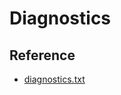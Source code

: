 # Diagnostics

## Reference

* [diagnostics.txt](https://www.zimmers.net/anonftp/pub/cbm/schematics/computers/pet/diagnostics.txt)
